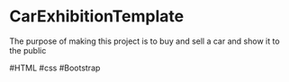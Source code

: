 # CarExhibitionTemplate
The purpose of making this project is to buy and sell a car and show it to the public

#HTML
#css
#Bootstrap
